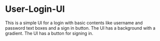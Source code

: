 # User-Login-UI
This is a simple UI for a login with basic contents like username and password text boxes and a sign in button.
The UI has a background with a gradient.
The UI has a button for signing in.


